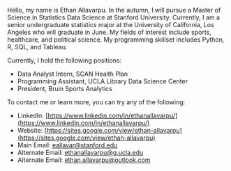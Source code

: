 Hello, my name is Ethan Allavarpu. In the autumn, I will pursue a Master of Science in Statistics Data Science at Stanford University. Currently, I am a senior undergraduate statistics major at the University of California, Los Angeles who will graduate in June. My fields of interest include sports, healthcare, and political science. My programming skillset includes Python, R, SQL, and Tableau.

Currently, I hold the following positions:

- Data Analyst Intern, SCAN Health Plan
- Programming Assistant, UCLA Library Data Science Center
- President, Bruin Sports Analytics
 
To contact me or learn more, you can try any of the following:

- LinkedIn: [https://www.linkedin.com/in/ethanallavarpu/](https://www.linkedin.com/in/ethanallavarpu/)
- Website: [https://sites.google.com/view/ethan-allavarpu](https://sites.google.com/view/ethan-allavarpu)
- Main Email: eallavar@stanford.edu
 - Alternate Email: ethanallavarpu@g.ucla.edu
 - Alternate Email: ethan.allavarpu@outlook.com


<!--
**ethan-allavarpu/ethan-allavarpu** is a ✨ _special_ ✨ repository because its `README.md` (this file) appears on your GitHub profile.

Here are some ideas to get you started:

- 🔭 I’m currently working on ...
- 🌱 I’m currently learning ...
- 👯 I’m looking to collaborate on ...
- 🤔 I’m looking for help with ...
- 💬 Ask me about ...
- 📫 How to reach me: ...
- 😄 Pronouns: ...
- ⚡ Fun fact: ...
-->

